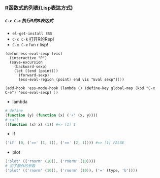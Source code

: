 ### R函数式的列表(Lisp表达方式)
##### `C-x C-e` 执行R的S表达式
* `el-get-install ESS `
* `C-c C-k` 打开R的Repl 
* `C-x C-e` fun r lisp!
```emacs-lisp
(defun ess-eval-sexp (vis)
  (interactive "P")
  (save-excursion
    (backward-sexp)
    (let ((end (point)))
      (forward-sexp)
      (ess-eval-region (point) end vis "Eval sexp"))))
      
(add-hook 'ess-mode-hook (lambda () (define-key global-map (kbd "C-x C-e") 'ess-eval-sexp) ))
```

* lambda
```r
# define
(function (y) (function (x) ('+' (x, y))))
# call
((function (x) x) (1)) #=> [1] 1
```
* if
```r
('if' (0, ('==' (1, 1)), ('==' (2, 1)))) #=> [1] FALSE
```
* plot
```r
('plot' (('rnorm' (10)), ('rnorm' (10))))
# 加了额外的参数
('plot' (('rnorm' (10)), ('rnorm' (10)), ('=' (type, 'b'))))
```
